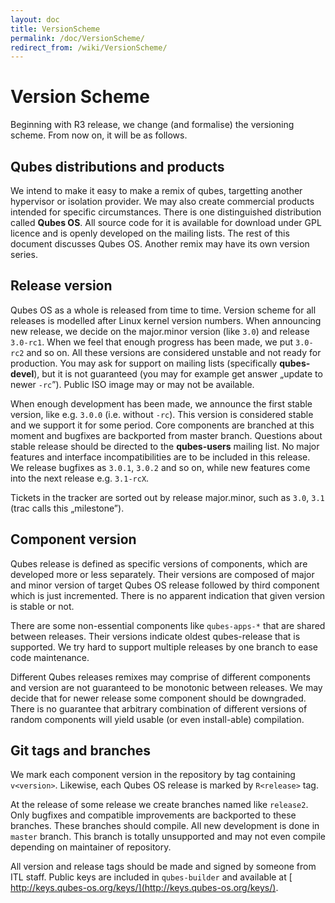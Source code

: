 ```yaml
---
layout: doc
title: VersionScheme
permalink: /doc/VersionScheme/
redirect_from: /wiki/VersionScheme/
---
```


Version Scheme
==============

Beginning with R3 release, we change (and formalise) the versioning scheme. From now on, it will be as follows.

Qubes distributions and products
--------------------------------

We intend to make it easy to make a remix of qubes, targetting another hypervisor or isolation provider. We may also create commercial products intended for specific circumstances. There is one distinguished distribution called **Qubes OS**. All source code for it is available for download under GPL licence and is openly developed on the mailing lists. The rest of this document discusses Qubes OS. Another remix may have its own version series.

Release version
---------------

Qubes OS as a whole is released from time to time. Version scheme for all releases is modelled after Linux kernel version numbers. When announcing new release, we decide on the major.minor version (like `3.0`) and release `3.0-rc1`. When we feel that enough progress has been made, we put `3.0-rc2` and so on. All these versions are considered unstable and not ready for production. You may ask for support on mailing lists (specifically **qubes-devel**), but it is not guaranteed (you may for example get answer „update to newer `-rc`”). Public ISO image may or may not be available.

When enough development has been made, we announce the first stable version, like e.g. `3.0.0` (i.e. without `-rc`). This version is considered stable and we support it for some period. Core components are branched at this moment and bugfixes are backported from master branch. Questions about stable release should be directed to the **qubes-users** mailing list. No major features and interface incompatibilities are to be included in this release. We release bugfixes as `3.0.1`, `3.0.2` and so on, while new features come into the next release e.g. `3.1-rcX`.

Tickets in the tracker are sorted out by release major.minor, such as `3.0`, `3.1` (trac calls this „milestone”).

Component version
-----------------

Qubes release is defined as specific versions of components, which are developed more or less separately. Their versions are composed of major and minor version of target Qubes OS release followed by third component which is just incremented. There is no apparent indication that given version is stable or not.

There are some non-essential components like `qubes-apps-*` that are shared between releases. Their versions indicate oldest qubes-release that is supported. We try hard to support multiple releases by one branch to ease code maintenance.

Different Qubes releases remixes may comprise of different components and version are not guaranteed to be monotonic between releases. We may decide that for newer release some component should be downgraded. There is no guarantee that arbitrary combination of different versions of random components will yield usable (or even install-able) compilation.

Git tags and branches
---------------------

We mark each component version in the repository by tag containing `v<version>`. Likewise, each Qubes OS release is marked by `R<release>` tag.

At the release of some release we create branches named like `release2`. Only bugfixes and compatible improvements are backported to these branches. These branches should compile. All new development is done in `master` branch. This branch is totally unsupported and may not even compile depending on maintainer of repository.

All version and release tags should be made and signed by someone from ITL staff. Public keys are included in `qubes-builder` and available at [​http://keys.qubes-os.org/keys/](http://keys.qubes-os.org/keys/).
